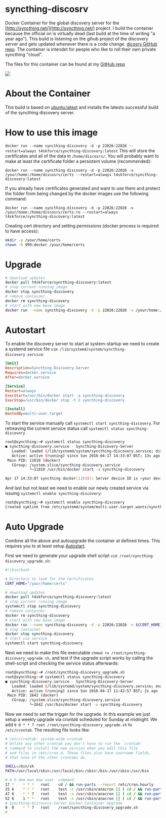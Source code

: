 # syncthing-discosrv
Docker Container for the global discovery server for the [http://syncthing.net/](http://syncthing.net/) project. I build the container because the official on is virtually dead (last build at the time of writing "a year ago"). This build is listening on the gihub project of the discovery server and gets updated whenever there is a code change. [dicosrv GitHub repo](https://github.com/syncthing/discosrv). The container is intendet for people who like to roll their own private syncthing "cloud".

The files for this container can be found at my [GitHub repo](https://github.com/t4skforce/syncthing-discovery)

[![](https://badge.imagelayers.io/t4skforce/syncthing-discovery:latest.svg)](https://imagelayers.io/?images=t4skforce/syncthing-discovery:latest 'Get your own badge on imagelayers.io')

# About the Container

This build is based on [ubuntu:latest](https://hub.docker.com/_/ubuntu/) and installs the latests successful build of the syncthing discovery server.

# How to use this image
`docker run --name syncthing-discovery -d -p 22026:22026 --restart=always t4skforce/syncthing-discovery:latest`
This will store the certificates and all of the data in `/home/discosrv/`. You will probably want to make at least the certificate folder a persistent volume (recommended):

`docker run --name syncthing-discovery -d -p 22026:22026 -v /your/home:/home/discosrv/certs --restart=always t4skforce/syncthing-discovery:latest`

If you already have certificates generated and want to use them and protect the folder from being changed by the docker images use the following command:

`docker run --name syncthing-discovery -d -p 22026:22026 -v /your/home:/home/discosrv/certs:ro --restart=always t4skforce/syncthing-discovery:latest`

Creating cert directory and setting permissions (docker process is required to have access):
```bash
mkdir -p /your/home/certs
chown -R 999:docker /your/home/certs
```

# Upgrade
```bash
# download updates
docker pull t4skforce/syncthing-discovery:latest
# stop current running image
docker stop syncthing-discovery
# remove container
docker rm syncthing-discovery
# start with new base image
docker run --name syncthing-discovery -d -p 22026:22026 -v /your/home:/home/discosrv/certs:ro --restart=always t4skforce/syncthing-discovery:latest
```

# Autostart
To enable the discovery server to start at system-startup we need to create a systemd service file `vim /lib/systemd/system/syncthing-discovery.service`:

```ini
[Unit]
Description=Syncthing-Discovery-Server
Requires=docker.service
After=docker.service

[Service]
Restart=always
ExecStart=/usr/bin/docker start -a syncthing-discovery
ExecStop=/usr/bin/docker stop -t 2 syncthing-discovery

[Install]
WantedBy=multi-user.target
```

To start the service manually call `systemctl start syncthing-discovery`. For retreaving the current service status call `systemctl status syncthing-discovery`

```bash
root@syncthing:~# systemctl status syncthing-discovery
● syncthing-discovery.service - Syncthing-Discovery-Server
   Loaded: loaded (/lib/systemd/system/syncthing-discovery.service; disabled)
   Active: active (running) since Sun 2016-04-17 14:33:07 BST; 13s ago
 Main PID: 11010 (docker)
   CGroup: /system.slice/syncthing-discovery.service
           └─11010 /usr/bin/docker start -a syncthing-discovery

Apr 17 14:33:07 syncthing docker[11010]: Server device ID is <your device ID of the server>
```

And last but not least we need to enable our newly created service via issuing `systemctl enable syncthing-discovery`:
```bash
root@syncthing:~# systemctl enable syncthing-discovery
Created symlink from /etc/systemd/system/multi-user.target.wants/syncthing-discovery.service to /lib/systemd/system/syncthing-discovery.service.
```

# Auto Upgrade
Combine all the above and autoupgrade the container at defined times. This requires you to at least setup [Autostart](#autostart).

First we need to generate your upgrade shell script `vim /root/syncthing-discovery_upgrade.sh`:

```bash
#!/bin/bash

# Directory to look for the Certificates
CERT_HOME="/your/home/certs"

# download updates
docker pull t4skforce/syncthing-discovery:latest
# stop current running image
systemctl stop syncthing-discovery
# remove container
docker rm syncthing-discovery
# start with new base image
docker run --name syncthing-discovery -d -p 22026:22026 -v ${CERT_HOME}:/home/discosrv/certs:ro --restart=always t4skforce/syncthing-discovery:latest
# stop container
docker stop syncthing-discovery
# start via service
systemctl start syncthing-discovery
```

Next we need to make this file executable `chmod +x /root/syncthing-discovery_upgrade.sh`, and test if the upgrade script works by calling the shell-script and checking the service status afterwards:
```bash
root@syncthing:~# /root/syncthing-discovery_upgrade.sh
root@syncthing:~# systemctl status syncthing-discovery
● syncthing-discovery.service - Syncthing-Discovery-Server
   Loaded: loaded (/lib/systemd/system/syncthing-discovery.service; enabled)
   Active: active (running) since Sun 2016-04-17 11:42:57 BST; 2s ago
 Main PID: 2642 (docker)
   CGroup: /system.slice/syncthing-discovery.service
           └─2642 /usr/bin/docker start -a syncthing-discovery
```

Now we need to set the trigger for the upgrade. In this example we just setup a weekly upgrade via crontab scheduled for Sunday at midnight. We add `0 0 * * 7 root /root/syncthing-discovery_upgrade.sh` to `/etc/crontab`. The resulting file looks like:

```bash
# /etc/crontab: system-wide crontab
# Unlike any other crontab you don't have to run the `crontab'
# command to install the new version when you edit this file
# and files in /etc/cron.d. These files also have username fields,
# that none of the other crontabs do.

SHELL=/bin/sh
PATH=/usr/local/sbin:/usr/local/bin:/sbin:/bin:/usr/sbin:/usr/bin

# m h dom mon dow user  command
17 *    * * *   root    cd / && run-parts --report /etc/cron.hourly
25 6    * * *   root    test -x /usr/sbin/anacron || ( cd / && run-parts --report /etc/cron.daily )
47 6    * * 7   root    test -x /usr/sbin/anacron || ( cd / && run-parts --report /etc/cron.weekly )
52 6    1 * *   root    test -x /usr/sbin/anacron || ( cd / && run-parts --report /etc/cron.monthly )
# Syncthing-Discovery-Server Docker Container Upgrade
0  0    * * 7   root    /root/syncthing-discovery_upgrade.sh
#
```
